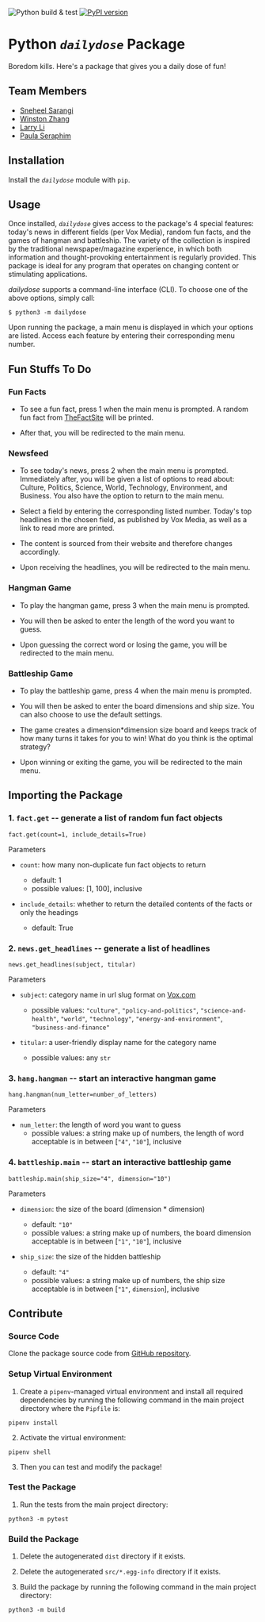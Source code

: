 ![Python build & test](https://github.com/software-students-fall2022/python-package-exercise-project-3-team-14/actions/workflows/python-package.yml/badge.svg) [![PyPI version](https://badge.fury.io/py/dailydose.svg)](https://badge.fury.io/py/dailydose)

# Python *`dailydose`* Package

Boredom kills. Here's a package that gives you a daily dose of fun!


## Team Members
* [Sneheel Sarangi](https://github.com/Xarangi)
* [Winston Zhang](https://github.com/Midas0231)
* [Larry Li](https://github.com/86larryli)
* [Paula Seraphim](https://github.com/paulasera)


## Installation

Install the *`dailydose`* module with `pip`.


## Usage

Once installed, *`dailydose`* gives access to the package's 4 special features: today's news in different fields (per Vox Media), random fun facts, and the games of hangman and battleship. The variety of the collection is inspired by the traditional newspaper/magazine experience, in which both information and thought-provoking entertainment is regularly provided. This package is ideal for any program that operates on changing content or stimulating applications. 

*dailydose* supports a command-line interface (CLI). To choose one of the above options, simply call:

```
$ python3 -m dailydose
```

Upon running the package, a main menu is displayed in which your options are listed. Access each feature by entering their corresponding menu number.


## Fun Stuffs To Do

### Fun Facts

- To see a fun fact, press 1 when the main menu is prompted. A random fun fact from [TheFactSite](https://www.thefactsite.com/) will be printed.

- After that, you will be redirected to the main menu.

### Newsfeed

- To see today's news, press 2 when the main menu is prompted. Immediately after, you will be given a list of options to read about: Culture, Politics, Science, World, Technology, Environment, and Business. You also have the option to return to the main menu. 

- Select a field by entering the corresponding listed number. Today's top headlines in the chosen field, as published by Vox Media, as well as a link to read more are printed.

- The content is sourced from their website and therefore changes accordingly.

- Upon receiving the headlines, you will be redirected to the main menu. 

### Hangman Game

- To play the hangman game, press 3 when the main menu is prompted.

- You will then be asked to enter the length of the word you want to guess.

- Upon guessing the correct word or losing the game, you will be redirected to the main menu.

### Battleship Game

- To play the battleship game, press 4 when the main menu is prompted.

- You will then be asked to enter the board dimensions and ship size. You can also choose to use the default settings.

- The game creates a dimension*dimension size board and keeps track of how many turns it takes for you to win! What do you think is the optimal strategy?

- Upon winning or exiting the game, you will be redirected to the main menu.


## Importing the Package

### 1. `fact.get` -- generate a list of random fun fact objects

```
fact.get(count=1, include_details=True)
```

Parameters

- `count`: how many non-duplicate fun fact objects to return
    - default: 1
    - possible values: [1, 100], inclusive


- `include_details`: whether to return the detailed contents of the facts or only the headings
    - default: True

### 2. `news.get_headlines` -- generate a list of headlines

```
news.get_headlines(subject, titular)
```

Parameters

- `subject`: category name in url slug format on [Vox.com](https://www.vox.com/)
    - possible values: `"culture"`, `"policy-and-politics"`, `"science-and-health"`, `"world"`, `"technology"`, `"energy-and-environment"`, `"business-and-finance"`

- `titular`: a user-friendly display name for the category name
    - possible values: any `str`

### 3. `hang.hangman` -- start an interactive hangman game

```
hang.hangman(num_letter=number_of_letters)
```

Parameters

- `num_letter`: the length of word you want to guess
    - possible values: a string make up of numbers, the length of word acceptable is in between [`"4"`, `"10"`], inclusive

### 4. `battleship.main` -- start an interactive battleship game

```
battleship.main(ship_size="4", dimension="10")
```

Parameters

- `dimension`: the size of the board (dimension * dimension)
    - default: `"10"`
    - possible values: a string make up of numbers, the board dimension acceptable is in between [`"1"`, `"10"`], inclusive

- `ship_size`: the size of the hidden battleship
    - default: `"4"`
    - possible values: a string make up of numbers, the ship size acceptable is in between [`"1"`, `dimension`], inclusive

## Contribute

### Source Code

Clone the package source code from [GitHub repository](https://github.com/software-students-fall2022/python-package-exercise-project-3-team-14).

### Setup Virtual Environment

1. Create a `pipenv`-managed virtual environment and install all required dependencies by running the following command in the main project directory where the `Pipfile` is:

```
pipenv install
```

2. Activate the virtual environment: 

```
pipenv shell
```

3. Then you can test and modify the package!

### Test the Package

1. Run the tests from the main project directory:

```
python3 -m pytest
```

### Build the Package

1. Delete the autogenerated `dist` directory if it exists.

2. Delete the autogenerated `src/*.egg-info` directory if it exists.

3. Build the package by running the following command in the main project directory:

```
python3 -m build
```
